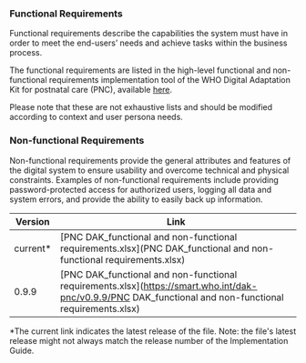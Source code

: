 ### Functional Requirements

Functional requirements describe the capabilities the system must have in order to meet the end-users’ needs and achieve tasks within the business process.

The functional requirements are listed in the high-level functional and non-functional requirements implementation tool of the WHO Digital Adaptation Kit for postnatal care (PNC), available [here](system-requirements.html).

Please note that these are not exhaustive lists and should be modified according to context and user persona needs.


### Non-functional Requirements

Non-functional requirements provide the general attributes and features of the digital system to ensure usability and overcome technical and physical constraints. Examples of non-functional requirements include providing password-protected access for authorized users, logging all data and system errors, and provide the ability to easily back up information.


| Version | Link |
|---|---|
| current* | [PNC DAK_functional and non-functional requirements.xlsx](PNC DAK_functional and non-functional requirements.xlsx) |
|0.9.9 | [PNC DAK_functional and non-functional requirements.xlsx](https://smart.who.int/dak-pnc/v0.9.9/PNC DAK_functional and non-functional requirements.xlsx) |

*The current link indicates the latest release of the file. Note: the file's latest release might not always match the release number of the Implementation Guide.
